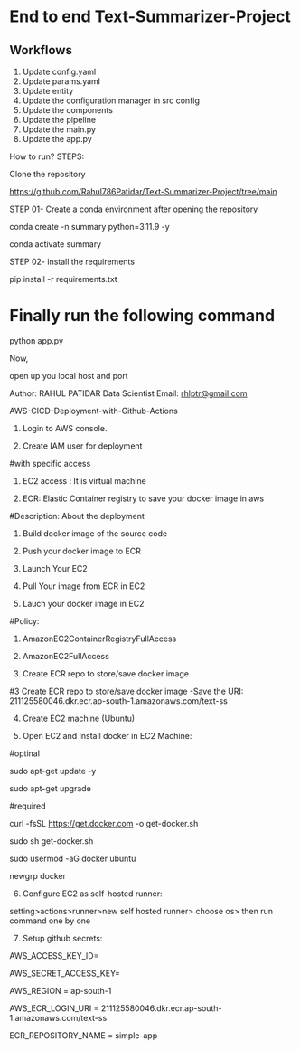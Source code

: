 # End to end Text-Summarizer-Project

## Workflows

1. Update config.yaml
2. Update params.yaml
3. Update entity
4. Update the configuration manager in src config
5. Update the components
6. Update the pipeline
7. Update the main.py
8. Update the app.py


How to run?
STEPS:

Clone the repository


https://github.com/Rahul786Patidar/Text-Summarizer-Project/tree/main


STEP 01- Create a conda environment after opening the repository

conda create -n summary python=3.11.9 -y

conda activate summary


STEP 02- install the requirements

pip install -r requirements.txt

# Finally run the following command
python app.py


Now,

open up you local host and port

Author: RAHUL PATIDAR
Data Scientist
Email: rhlptr@gmail.com


AWS-CICD-Deployment-with-Github-Actions

1. Login to AWS console.

2. Create IAM user for deployment


#with specific access

1. EC2 access : It is virtual machine

2. ECR: Elastic Container registry to save your docker image in aws


#Description: About the deployment

1. Build docker image of the source code

2. Push your docker image to ECR

3. Launch Your EC2 

4. Pull Your image from ECR in EC2

5. Lauch your docker image in EC2

#Policy:

1. AmazonEC2ContainerRegistryFullAccess

2. AmazonEC2FullAccess

3. Create ECR repo to store/save docker image


#3 Create ECR repo to store/save docker image
-Save the URI: 211125580046.dkr.ecr.ap-south-1.amazonaws.com/text-ss



4. Create EC2 machine (Ubuntu)

5. Open EC2 and Install docker in EC2 Machine:

#optinal

sudo apt-get update -y

sudo apt-get upgrade

#required

curl -fsSL https://get.docker.com -o get-docker.sh

sudo sh get-docker.sh

sudo usermod -aG docker ubuntu

newgrp docker

6. Configure EC2 as self-hosted runner:

setting>actions>runner>new self hosted runner> choose os> then run command one by one

7. Setup github secrets:

AWS_ACCESS_KEY_ID=

AWS_SECRET_ACCESS_KEY=

AWS_REGION = ap-south-1

AWS_ECR_LOGIN_URI = 211125580046.dkr.ecr.ap-south-1.amazonaws.com/text-ss

ECR_REPOSITORY_NAME = simple-app